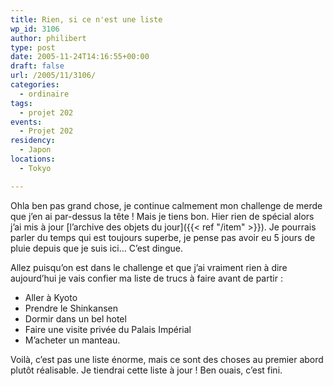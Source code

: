 ```yaml
---
title: Rien, si ce n'est une liste
wp_id: 3106
author: philibert
type: post
date: 2005-11-24T14:16:55+00:00
draft: false
url: /2005/11/3106/
categories:
  - ordinaire
tags:
  - projet 202
events:
  - Projet 202
residency:
  - Japon
locations:
  - Tokyo

---
```

Ohla ben pas grand chose, je continue calmement mon challenge de merde que j&rsquo;en ai par-dessus la tête ! Mais je tiens bon. Hier rien de spécial alors j&rsquo;ai mis à jour [l&rsquo;archive des objets du jour]({{< ref "/item" >}}). Je pourrais parler du temps qui est toujours superbe, je pense pas avoir eu 5 jours de pluie depuis que je suis ici&#8230; C&rsquo;est dingue. 

Allez puisqu&rsquo;on est dans le challenge et que j&rsquo;ai vraiment rien à dire aujourd&rsquo;hui je vais confier ma liste de trucs à faire avant de partir :

  * Aller à Kyoto
  * Prendre le Shinkansen
  * Dormir dans un bel hotel
  * Faire une visite privée du Palais Impérial
  * M&rsquo;acheter un manteau.

Voilà, c&rsquo;est pas une liste énorme, mais ce sont des choses au premier abord plutôt réalisable. Je tiendrai cette liste à jour ! Ben ouais, c&rsquo;est fini.